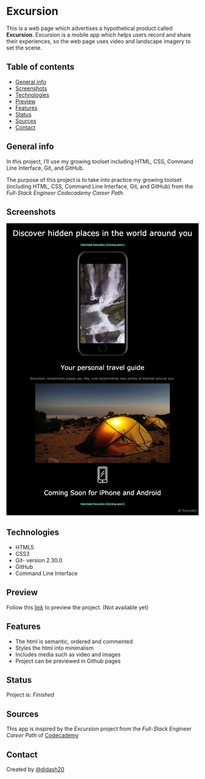 # Excursion
This is a web page which advertises a hypothetical product called **Excursion**. Excursion is a mobile app which helps users record and share their experiences, so the web page uses video and landscape imagery to set the scene.


## Table of contents
* [General info](#general-info)
* [Screenshots](#screenshots)
* [Technologies](#technologies)
* [Preview](#preview)
* [Features](#features)
* [Status](#status)
* [Sources](#sources)
* [Contact](#contact)

## General info
In this project, I’ll use my growing toolset including HTML, CSS, Command Line Interface, Git, and GitHub.

The purpose of this project is to take into practice my growing toolset (including HTML, CSS, Command Line Interface, Git, and GitHub) from the _Full-Stack Engineer Codecademy Career Path_.

## Screenshots
![Final result](./mocks/excursion-design-mock.png)

## Technologies
* HTML5
* CSS3
* Git- version 2.30.0
* GitHub
* Command Line Interface

## Preview
Follow this [link](http://didash20.github.io/Excursion/) to preview the project. (Not available yet)

## Features
* The html is semantic, ordered and commented
* Styles the html into minimalism
* Includes media such as video and images
* Project can be previewed in Github pages

## Status
Project is: _Finished_

## Sources
This app is inspired by the _Excursion_ project from the _Full-Stack Engineer Career Path_ of [Codecademy](https://www.codecademy.com)


## Contact
Created by [@didash20](https://github.com/didash20)